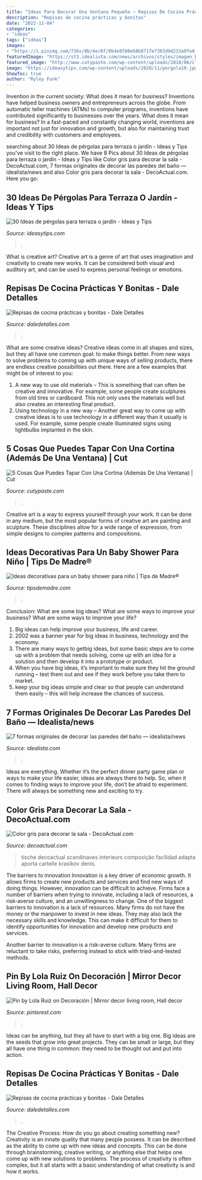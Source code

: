 ```yaml
---
title: "Ideas Para Decorar Una Ventana Pequeña ~ Repisas De Cocina Prácticas Y Bonitas"
description: "Repisas de cocina prácticas y bonitas"
date: "2022-11-04"
categories:
- "ideas"
tags: ["ideas"]
images:
- "https://i.pinimg.com/736x/0b/4e/0f/0b4e0f80e68b871fef383d9d233a0fe8.jpg"
featuredImage: "https://st3.idealista.com/news/archivos/styles/imagen_big_lightbox/public/2019-08/baldosa.jpg?sv=WBME5Bnd&amp;itok=_6ng0tLV"
featured_image: "http://www.cutypaste.com/wp-content/uploads/2018/06/closet.png"
image: "https://ideasytips.com/wp-content/uploads/2020/11/pergola10.jpg"
ShowToc: true
author: "Ryley Funk"
---
```



Invention in the current society: What does it mean for business?
Inventions have helped business owners and entrepreneurs across the globe. From automatic teller machines (ATMs) to computer programs, inventions have contributed significantly to businesses over the years. What does it mean for business? In a fast-paced and constantly changing world, inventions are important not just for innovation and growth, but also for maintaining trust and credibility with customers and employees.

	

		
searching about 30 Ideas de pérgolas para terraza o jardín - Ideas y Tips you've visit to the right place. We have 8 Pics about 30 Ideas de pérgolas para terraza o jardín - Ideas y Tips like Color gris para decorar la sala - DecoActual.com, 7 formas originales de decorar las paredes del baño — idealista/news and also Color gris para decorar la sala - DecoActual.com. Here you go:
		
    
## 30 Ideas De Pérgolas Para Terraza O Jardín - Ideas Y Tips

<img loading=lazy src="https://ideasytips.com/wp-content/uploads/2020/11/pergola10.jpg" onerror="this.onerror=null;this.src='https://tse2.mm.bing.net/th?id=OIP.sScpjccWqLG6IryN9_POyAHaJ4&amp;pid=15.1';" alt="30 Ideas de pérgolas para terraza o jardín - Ideas y Tips">

_Source: ideasytips.com_

>. 

	

What is creative art?
Creative art is a genre of art that uses imagination and creativity to create new works. It can be considered both visual and auditory art, and can be used to express personal feelings or emotions.

    
## Repisas De Cocina Prácticas Y Bonitas - Dale Detalles

<img loading=lazy src="https://www.daledetalles.com/wp-content/uploads/2021/04/repisas-de-cocina4.jpg" onerror="this.onerror=null;this.src='https://tse3.mm.bing.net/th?id=OIP.gS5yCUNXFckNh7A5wKf7IwHaLH&amp;pid=15.1';" alt="Repisas de cocina prácticas y bonitas - Dale Detalles">

_Source: daledetalles.com_

>. 

	

What are some creative ideas?
Creative ideas come in all shapes and sizes, but they all have one common goal: to make things better. From new ways to solve problems to coming up with unique ways of selling products, there are endless creative possibilities out there. Here are a few examples that might be of interest to you: 
1. A new way to use old materials – This is something that can often be creative and innovative. For example, some people create sculptures from old tires or cardboard. This not only uses the materials well but also creates an interesting final product. 
2. Using technology in a new way – Another great way to come up with creative ideas is to use technology in a different way than it usually is used. For example, some people create illuminated signs using lightbulbs implanted in the skin.

    
## 5 Cosas Que Puedes Tapar Con Una Cortina (Además De Una Ventana) | Cut

<img loading=lazy src="http://www.cutypaste.com/wp-content/uploads/2018/06/closet.png" onerror="this.onerror=null;this.src='https://tse2.mm.bing.net/th?id=OIP.QxLCbKaov411LtV5dB4A1QHaI8&amp;pid=15.1';" alt="5 Cosas Que Puedes Tapar Con Una Cortina (Además De Una Ventana) | Cut">

_Source: cutypaste.com_

>. 

	

Creative art is a way to express yourself through your work. It can be done in any medium, but the most popular forms of creative art are painting and sculpture. These disciplines allow for a wide range of expression, from simple designs to complex patterns and compositions.

    
## Ideas Decorativas Para Un Baby Shower Para Niño | Tips De Madre®

<img loading=lazy src="https://tipsdemadre.com/wp-content/uploads/2015/08/babyshower-nino.jpg" onerror="this.onerror=null;this.src='https://tse3.mm.bing.net/th?id=OIP.d-SQYTCjNjUVfWBm2yYgmAAAAA&amp;pid=15.1';" alt="Ideas decorativas para un baby shower para niño | Tips de Madre®">

_Source: tipsdemadre.com_

>. 

	

Conclusion: What are some big ideas? What are some ways to improve your business? What are some ways to improve your life?
1. Big ideas can help improve your business, life and career.
2. 2002 was a banner year for big ideas in business, technology and the economy.
3. There are many ways to getbig ideas, but some basic steps are to come up with a problem that needs solving, come up with an idea for a solution and then develop it into a prototype or product.
4. When you have big ideas, it’s important to make sure they hit the ground running – test them out and see if they work before you take them to market.
5. keep your big ideas simple and clear so that people can understand them easily – this will help increase the chances of success.

    
## 7 Formas Originales De Decorar Las Paredes Del Baño — Idealista/news

<img loading=lazy src="https://st3.idealista.com/news/archivos/styles/imagen_big_lightbox/public/2019-08/baldosa.jpg?sv=WBME5Bnd&amp;itok=_6ng0tLV" onerror="this.onerror=null;this.src='https://tse3.mm.bing.net/th?id=OIP.O49BZqnYWTWX8IfEDoeENgHaLH&amp;pid=15.1';" alt="7 formas originales de decorar las paredes del baño — idealista/news">

_Source: idealista.com_

>. 

	

Ideas are everything. Whether it’s the perfect dinner party game plan or ways to make your life easier, ideas are always there to help. So, when it comes to finding ways to improve your life, don’t be afraid to experiment. There will always be something new and exciting to try.

    
## Color Gris Para Decorar La Sala - DecoActual.com

<img loading=lazy src="https://www.decoactual.com/wp-content/uploads/2021/01/sala-gris2-.jpg" onerror="this.onerror=null;this.src='https://tse1.mm.bing.net/th?id=OIP.haQdYKA4_KzVGamkWg9ZoQHaJ4&amp;pid=15.1';" alt="Color gris para decorar la sala - DecoActual.com">

_Source: decoactual.com_

>tische decoactual scandinaves interieurs composição facilidad adapta aporta cartelle krasikov denis. 

	

The barriers to innovation
Innovation is a key driver of economic growth. It allows firms to create new products and services and find new ways of doing things. However, innovation can be difficult to achieve. Firms face a number of barriers when trying to innovate, including a lack of resources, a risk-averse culture, and an unwillingness to change.
One of the biggest barriers to innovation is a lack of resources. Many firms do not have the money or the manpower to invest in new ideas. They may also lack the necessary skills and knowledge. This can make it difficult for them to identify opportunities for innovation and develop new products and services.

Another barrier to innovation is a risk-averse culture. Many firms are reluctant to take risks, preferring instead to stick with tried-and-tested methods.

    
## Pin By Lola Ruiz On Decoración | Mirror Decor Living Room, Hall Decor

<img loading=lazy src="https://i.pinimg.com/736x/0b/4e/0f/0b4e0f80e68b871fef383d9d233a0fe8.jpg" onerror="this.onerror=null;this.src='https://tse2.mm.bing.net/th?id=OIP.iE6p1PrNSneFKPNPqgyh9QHaNX&amp;pid=15.1';" alt="Pin by Lola Ruiz on Decoración | Mirror decor living room, Hall decor">

_Source: pinterest.com_

>. 

	

Ideas can be anything, but they all have to start with a big one. Big ideas are the seeds that grow into great projects. They can be small or large, but they all have one thing in common: they need to be thought out and put into action.

    
## Repisas De Cocina Prácticas Y Bonitas - Dale Detalles

<img loading=lazy src="https://www.daledetalles.com/wp-content/uploads/2021/04/repisas-de-cocina9.jpg" onerror="this.onerror=null;this.src='https://tse3.mm.bing.net/th?id=OIP.hW0uSeIDncJ6kdzCNfcdigHaLL&amp;pid=15.1';" alt="Repisas de cocina prácticas y bonitas - Dale Detalles">

_Source: daledetalles.com_

>. 

	

The Creative Process: How do you go about creating something new?
Creativity is an innate quality that many people possess. It can be described as the ability to come up with new ideas and concepts. This can be done through brainstorming, creative writing, or anything else that helps one come up with new solutions to problems. The process of creativity is often complex, but it all starts with a basic understanding of what creativity is and how it works.

